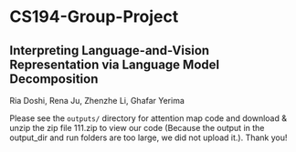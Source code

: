 # CS194-Group-Project
## Interpreting Language-and-Vision Representation via Language Model Decomposition
Ria Doshi, Rena Ju, Zhenzhe Li, Ghafar Yerima

Please see the `outputs/` directory for attention map code and download & unzip the zip file 111.zip to view our code (Because the output in the output_dir and run folders are too large, we did not upload it.). Thank you!

